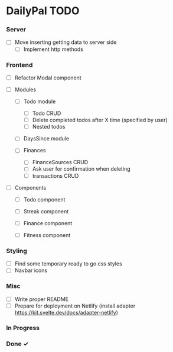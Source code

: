 # DailyPal TODO

### Server

- [ ] Move inserting getting data to server side  
  - [ ] Implement http methods  

### Frontend
- [ ] Refactor Modal component

- [ ] Modules  

  - [ ] Todo module  
    - [ ] Todo CRUD  
    - [ ] Delete completed todos after X time (specified by user)  
    - [ ] Nested todos  

  - [ ] DaysSince module

  - [ ] Finances  
    - [ ] FinanceSources CRUD
    - [ ] Ask user for confirmation when deleting
    - [ ] transactions CRUD

- [ ] Components  
  - [ ] Todo component  
  - [ ] Streak component  
  - [ ] Finance component  
  - [ ] Fitness component  
    

### Styling

- [ ] Find some temporary ready to go css styles
- [ ] Navbar icons

### Misc

- [ ] Write proper README
- [ ] Prepare for deployment on Netlify (install adapter https://kit.svelte.dev/docs/adapter-netlify)

### In Progress



### Done ✓
